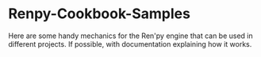 # Renpy-Cookbook-Samples
Here are some handy mechanics for the Ren'py engine that can be used in different projects. If possible, with documentation explaining how it works.
